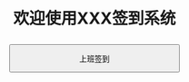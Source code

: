 <!DOCTYPE html>
<html>
<head>
<meta charset="UTF-8">
<title>签到</title>
</head>
<body style="text-align:center"  >

<h1 style="line-height:height fontSize=200px;">
欢迎使用XXX签到系统<br />

<input type="button" style="width:300px; height:50px;" onclick="document.getElementById('demo1').innerHTML =
	'签到失败'+'，未在指定上班区域签到。<br /><h3>'+Date()+'</h3>';"  value="上班签到" /><br />
</h1>
<p id="demo1"></p>

</body>
</html>
